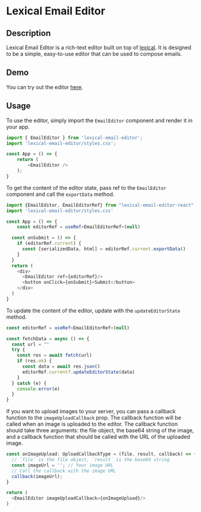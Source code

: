 # Lexical Email Editor

## Description

Lexical Email Editor is a rich-text editor built on top of [lexical](https://github.com/facebook/lexical). It is designed to be a simple, easy-to-use editor that can be used to compose emails.

## Demo

You can try out the editor [here](https://aizhigito.github.io/lexical-email-editor/).

## Usage

To use the editor, simply import the `EmailEditor` component and render it in your app.
```typescript jsx
import { EmailEditor } from 'lexical-email-editor';
import 'lexical-email-editor/styles.css';

const App = () => {
    return (
        <EmailEditor />
    );
}
```

To get the content of the editor state, pass ref to the `EmailEditor` component and call the `exportData` method.
```typescript jsx
import {EmailEditor, EmailEditorRef} from "lexical-email-editor-react"
import 'lexical-email-editor/styles.css'

const App = () => {
    const editorRef = useRef<EmailEditorRef>(null)

  const onSubmit = () => {
    if (editorRef.current) {
      const [serializedData, html] = editorRef.current.exportData()
    }
  }
  return (
    <div>
      <EmailEditor ref={editorRef}/>
      <button onClick={onSubmit}>Submit</button>
    </div>
  )
}
```
To update the content of the editor, update with the `updateEditorState` method.
```typescript jsx
const editorRef = useRef<EmailEditorRef>(null)

const fetchData = async () => {
  const url = ""
  try {
    const res = await fetch(url)
    if (res.ok) {
      const data = await res.json()
      editorRef.current?.updateEditorState(data)
    }
  } catch (e) {
    console.error(e)
  }
}
```
If you want to upload images to your server, you can pass a callback function to the `imageUploadCallback` prop. The callback function will be called when an image is uploaded to the editor. The callback function should take three arguments: the file object, the base64 string of the image, and a callback function that should be called with the URL of the uploaded image.
```typescript jsx
const onImageUpload: UploadCallbackType = (file, result, callback) => {
  // `file` is the file object, `result` is the base64 string
  const imageUrl = ''; // Your image URL
  // Call the callback with the image URL
  callback(imageUrl);
}

return (
  <EmailEditor imageUploadCallback={onImageUpload}/>
)
```
